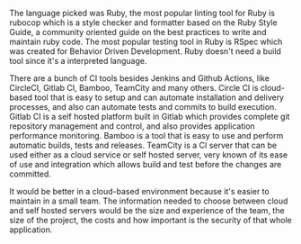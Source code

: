 The language picked was Ruby, the most popular linting tool for Ruby is rubocop which is a style checker and formatter based on the Ruby Style Guide, a community oriented guide on the best practices to write and maintain ruby code. The most popular testing tool in Ruby is RSpec which was created for Behavior Driven Development. Ruby doesn't need a build tool since it's a interpreted language.

There are a bunch of CI tools besides Jenkins and Github Actions, like CircleCI, Gitlab CI, Bamboo, TeamCity and many others.  Circle CI is cloud-based tool that is easy to setup and can automate installation and delivery processes, and also can automate tests and commits to build execution. Gitlab CI is a self hosted platform built in Gitlab which provides complete git repository management and control, and also provides application performance monitoring. Bamboo is a tool that is easy to use and perform automatic builds, tests and releases. TeamCity is a CI server that can be used either as a cloud service or self hosted server, very known  of 
its ease of use and integration which allows build and test before the changes are committed.

It would be better in a cloud-based environment because it's easier to maintain in a small team. The information needed to choose between cloud and self hosted servers would be the size and experience of the team, the size of the project, the costs and how important is the security of that whole application.